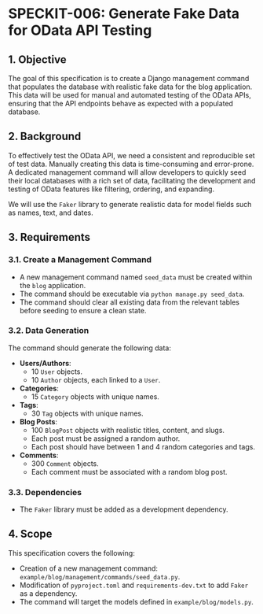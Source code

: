 # SPECKIT-006: Generate Fake Data for OData API Testing

## 1. Objective

The goal of this specification is to create a Django management command that populates the database with realistic fake data for the blog application. This data will be used for manual and automated testing of the OData APIs, ensuring that the API endpoints behave as expected with a populated database.

## 2. Background

To effectively test the OData API, we need a consistent and reproducible set of test data. Manually creating this data is time-consuming and error-prone. A dedicated management command will allow developers to quickly seed their local databases with a rich set of data, facilitating the development and testing of OData features like filtering, ordering, and expanding.

We will use the `Faker` library to generate realistic data for model fields such as names, text, and dates.

## 3. Requirements

### 3.1. Create a Management Command

-   A new management command named `seed_data` must be created within the `blog` application.
-   The command should be executable via `python manage.py seed_data`.
-   The command should clear all existing data from the relevant tables before seeding to ensure a clean state.

### 3.2. Data Generation

The command should generate the following data:

-   **Users/Authors**:
    -   10 `User` objects.
    -   10 `Author` objects, each linked to a `User`.
-   **Categories**:
    -   15 `Category` objects with unique names.
-   **Tags**:
    -   30 `Tag` objects with unique names.
-   **Blog Posts**:
    -   100 `BlogPost` objects with realistic titles, content, and slugs.
    -   Each post must be assigned a random author.
    -   Each post should have between 1 and 4 random categories and tags.
-   **Comments**:
    -   300 `Comment` objects.
    -   Each comment must be associated with a random blog post.

### 3.3. Dependencies

-   The `Faker` library must be added as a development dependency.

## 4. Scope

This specification covers the following:

-   Creation of a new management command: `example/blog/management/commands/seed_data.py`.
-   Modification of `pyproject.toml` and `requirements-dev.txt` to add `Faker` as a dependency.
-   The command will target the models defined in `example/blog/models.py`.

